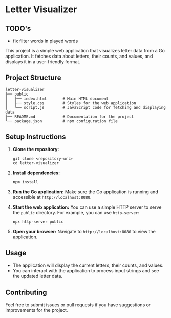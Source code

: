 # Letter Visualizer

## TODO's

- fix filter words in played words

This project is a simple web application that visualizes letter data from a Go application. It fetches data about letters, their counts, and values, and displays it in a user-friendly format.

## Project Structure

```
letter-visualizer
├── public
│   ├── index.html       # Main HTML document
│   ├── style.css        # Styles for the web application
│   └── script.js        # JavaScript code for fetching and displaying data
├── README.md            # Documentation for the project
└── package.json         # npm configuration file
```

## Setup Instructions

1. **Clone the repository:**
   ```
   git clone <repository-url>
   cd letter-visualizer
   ```

2. **Install dependencies:**
   ```
   npm install
   ```

3. **Run the Go application:**
   Make sure the Go application is running and accessible at `http://localhost:8080`.

4. **Start the web application:**
   You can use a simple HTTP server to serve the `public` directory. For example, you can use `http-server`:
   ```
   npx http-server public
   ```

5. **Open your browser:**
   Navigate to `http://localhost:8080` to view the application.

## Usage

- The application will display the current letters, their counts, and values.
- You can interact with the application to process input strings and see the updated letter data.

## Contributing

Feel free to submit issues or pull requests if you have suggestions or improvements for the project.